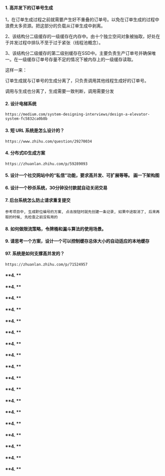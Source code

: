
#### **1. 高并发下的订单号生成**

1，在订单生成过程之前就需要产生好不重叠的订单号。以免在订单生成的过程中浪费太多资源。把这部分的负载从订单生成中剥离。

2、该结构分二级缓存的一级缓存在内存中。由十个独立空间对象被抽取，好处在于并发过程中排队不至于过于紧张（线程池概念）。

3、该结构分二级缓存的第二级别缓存在SSD中。主要负责生产订单号并确保唯一。在一级缓存订单号存量不足的情况下被内存上的一级缓存读取。



这样一来：

订单生成就与订单号的生成分离了，只负责调用其他线程生成好的订单号。

调用与生成也分离了，生成需要一致判断，调用需要分发



#### **2. 设计电梯系统**
`https://medium.com/system-designing-interviews/design-a-elevator-system-fc5832ca0b8b`

#### **3. 短 URL 系统是怎么设计的？**
`https://www.zhihu.com/question/29270034`


#### **4. 分布式ID生成方案**
`https://zhuanlan.zhihu.com/p/59289093`


#### **5. 设计一个社交网站中的“私信”功能，要求高并发、可扩展等等。 画一下架构图**
#### **6. 设计一个秒杀系统，30分钟没付款就自动关闭交易**
#### **7. 后台系统怎么防止请求重复提交**
`参考项目中, 生成职位编号的方案, 点击按钮时就先创建一条记录, 如果中途取消了, 后来再取的时候, 先检查之前没有用的`
#### **8. 如何做限流策略，令牌桶和漏斗算法的使用场景。**


#### **9. 请思考一个方案，设计一个可以控制缓存总体大小的自动适应的本地缓存**
#### **97. 系统是如何支撑高并发的？**
`https://zhuanlan.zhihu.com/p/71524957`
#### **4. **
#### **4. **
#### **4. **
#### **4. **
#### **4. **
#### **4. **
#### **4. **
#### **4. **
#### **4. **
#### **4. **
#### **4. **
#### **4. **
#### **4. **
#### **4. **
#### **4. **
#### **4. **
#### **4. **
#### **4. **
